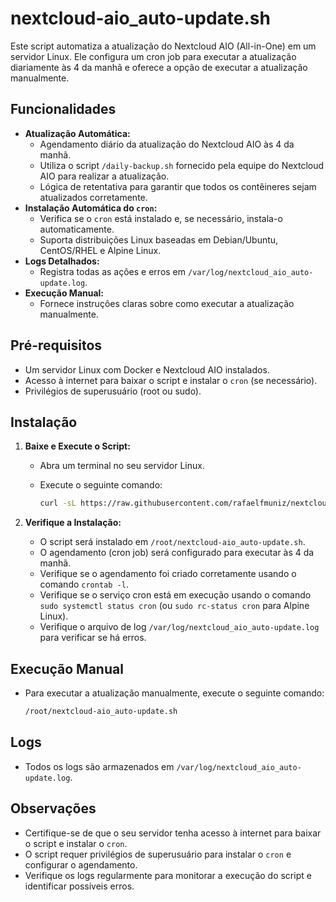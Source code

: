 # nextcloud-aio\_auto-update.sh

Este script automatiza a atualização do Nextcloud AIO (All-in-One) em um servidor Linux. Ele configura um cron job para executar a atualização diariamente às 4 da manhã e oferece a opção de executar a atualização manualmente.

## Funcionalidades

* **Atualização Automática:**
    * Agendamento diário da atualização do Nextcloud AIO às 4 da manhã.
    * Utiliza o script `/daily-backup.sh` fornecido pela equipe do Nextcloud AIO para realizar a atualização.
    * Lógica de retentativa para garantir que todos os contêineres sejam atualizados corretamente.
* **Instalação Automática do `cron`:**
    * Verifica se o `cron` está instalado e, se necessário, instala-o automaticamente.
    * Suporta distribuições Linux baseadas em Debian/Ubuntu, CentOS/RHEL e Alpine Linux.
* **Logs Detalhados:**
    * Registra todas as ações e erros em `/var/log/nextcloud_aio_auto-update.log`.
* **Execução Manual:**
    * Fornece instruções claras sobre como executar a atualização manualmente.

## Pré-requisitos

* Um servidor Linux com Docker e Nextcloud AIO instalados.
* Acesso à internet para baixar o script e instalar o `cron` (se necessário).
* Privilégios de superusuário (root ou sudo).

## Instalação

1.  **Baixe e Execute o Script:**
    * Abra um terminal no seu servidor Linux.
    * Execute o seguinte comando:

        ```bash
        curl -sL https://raw.githubusercontent.com/rafaelfmuniz/nextcloud-aio_auto-update/main/nextcloud-aio_auto-update.sh | bash
        ```

2.  **Verifique a Instalação:**
    * O script será instalado em `/root/nextcloud-aio_auto-update.sh`.
    * O agendamento (cron job) será configurado para executar às 4 da manhã.
    * Verifique se o agendamento foi criado corretamente usando o comando `crontab -l`.
    * Verifique se o serviço cron está em execução usando o comando `sudo systemctl status cron` (ou `sudo rc-status cron` para Alpine Linux).
    * Verifique o arquivo de log `/var/log/nextcloud_aio_auto-update.log` para verificar se há erros.

## Execução Manual

* Para executar a atualização manualmente, execute o seguinte comando:

    ```bash
    /root/nextcloud-aio_auto-update.sh
    ```

## Logs

* Todos os logs são armazenados em `/var/log/nextcloud_aio_auto-update.log`.

## Observações

* Certifique-se de que o seu servidor tenha acesso à internet para baixar o script e instalar o `cron`.
* O script requer privilégios de superusuário para instalar o `cron` e configurar o agendamento.
* Verifique os logs regularmente para monitorar a execução do script e identificar possíveis erros.

